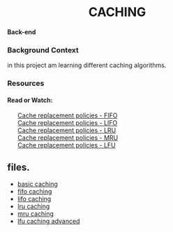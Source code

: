 <h1 align="center">CACHING</h1>
<h4 align="centre">Back-end</h4>

### Background Context

in this project am learning different caching algorithms.

### Resources

#### Read or Watch:

<ul>
<a href="https://en.wikipedia.org/wiki/Cache_replacement_policies#First_In_First_Out_%28FIFO%29">Cache replacement policies - FIFO</a>
<br><a href="https://en.wikipedia.org/wiki/Cache_replacement_policies#Last_In_First_Out_%28LIFO%29">Cache replacement policies - LIFO</a>
<br><a href="https://en.wikipedia.org/wiki/Cache_replacement_policies#Least_Recently_Used_%28LRU%29">Cache replacement policies - LRU</a>
<br><a href="https://en.wikipedia.org/wiki/Cache_replacement_policies#Most_Recently_Used_%28MRU%29">Cache replacement policies - MRU</a>
<br><a href="https://en.wikipedia.org/wiki/Cache_replacement_policies#Least-Frequently_Used_%28LFU%29">Cache replacement policies - LFU</a>
</ul>

## files.

- [basic caching](./0-basic_cache.py)
- [fifo caching](./1-fifo_cache.py)
- [lifo caching](./2-lifo_cache.py)
- [lru caching](./3-lru_cache.py)
- [mru caching](./4-mru_cache.py)
- [lfu caching advanced](./100-lfu_cache.py)